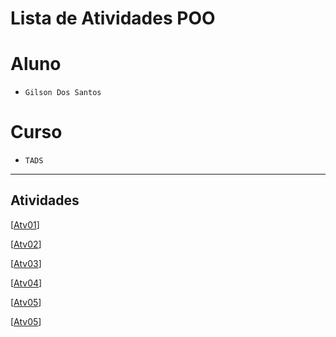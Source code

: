 # Lista de Atividades POO

# Aluno
* `Gilson Dos Santos` 

# Curso
* `TADS`

<hr>

## Atividades 

[[Atv01](https://github.com/gil779023/prog-orient-objt-java-2023/tree/main/Atividades/Atv01)]

[[Atv02](https://github.com/gil779023/prog-orient-objt-java-2023/tree/main/Atividades/Atv02)]

[[Atv03](https://github.com/gil779023/prog-orient-objt-java-2023/tree/main/Atividades/Atv03)]

[[Atv04](https://github.com/gil779023/prog-orient-objt-java-2023/tree/main/Atividades/Atv04)]

[[Atv05](https://github.com/gil779023/prog-orient-objt-java-2023/tree/main/Atividades/Atv05)]

[[Atv05](https://github.com/gil779023/prog-orient-objt-java-2023/tree/main/Atividades/Atv06)]